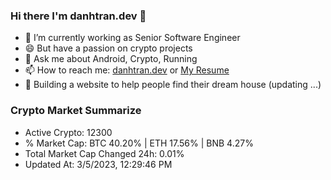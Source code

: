 ### Hi there I'm danhtran.dev 👋

- 🔭 I’m currently working as Senior Software Engineer
- 😄 But have a passion on crypto projects
- 💬 Ask me about Android, Crypto, Running 
- 📫 How to reach me: <a href="https://danhtran.dev" target="_blank">danhtran.dev</a> or <a href="Dan-Resume.pdf" target="_blank">My Resume</a>
- 🌱 Building a website to help people find their dream house (updating ...)

### Crypto Market Summarize
- Active Crypto: 12300
- % Market Cap: BTC 40.20% | ETH 17.56% | BNB 4.27%
- Total Market Cap Changed 24h: 0.01%
- Updated At: 3/5/2023, 12:29:46 PM
